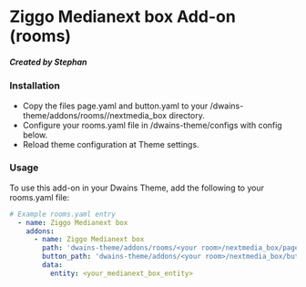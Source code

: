 # Ziggo Medianext box Add-on (rooms)
##### Created by Stephan



### Installation
- Copy the files page.yaml and button.yaml to your <config dir>/dwains-theme/addons/rooms/<your room>/nextmedia_box directory.
- Configure your rooms.yaml file in <config dir>/dwains-theme/configs with config below.
- Reload theme configuration at Theme settings.
### Usage
To use this add-on in your Dwains Theme, add the following to your rooms.yaml file:
```yaml
# Example rooms.yaml entry
  - name: Ziggo Medianext box
    addons:
      - name: Ziggo Medianext box
        path: 'dwains-theme/addons/rooms/<your room>/nextmedia_box/page.yaml'
        button_path: 'dwains-theme/addons/<your room>/nextmedia_box/button.yaml'
        data:
          entity: <your_medianext_box_entity>
  ```
